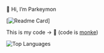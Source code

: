 👋 Hi, I’m Parkeymon

[![Readme Card](https://github-readme-stats.vercel.app/api?username=Parkeymon&theme=radical)]

This is my code -> 🐒
(code is [monke](https://www.youtube.com/watch?v=bxqLsrlakK8))

![Top Languages](https://github-readme-stats.vercel.app/api/top-langs/?username=Parkeymon&theme=radical)
